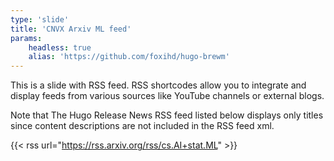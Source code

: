 ```yaml
---
type: 'slide'
title: 'CNVX Arxiv ML feed'
params:
    headless: true
    alias: 'https://github.com/foxihd/hugo-brewm'
---
```


This is a slide with RSS feed.
RSS shortcodes allow you to integrate and display feeds from various sources like YouTube channels or external blogs.

Note that The Hugo Release News RSS feed listed below displays only titles since content descriptions are not included in the RSS feed xml.

{{< rss url="https://rss.arxiv.org/rss/cs.AI+stat.ML" >}}
